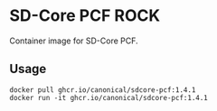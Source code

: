 # SD-Core PCF ROCK

Container image for SD-Core PCF.

## Usage

```console
docker pull ghcr.io/canonical/sdcore-pcf:1.4.1
docker run -it ghcr.io/canonical/sdcore-pcf:1.4.1
```
